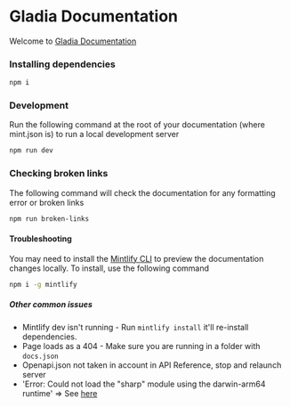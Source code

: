 # Gladia Documentation

Welcome to [Gladia Documentation](https://docs.gladia.io)

### Installing dependencies

```bash
npm i
```

### Development

Run the following command at the root of your documentation (where mint.json is) to run a local development server

```bash
npm run dev
```

### Checking broken links

The following command will check the documentation for any formatting error or broken links

```bash
npm run broken-links
```

#### Troubleshooting

You may need to install the [Mintlify CLI](https://www.npmjs.com/package/mintlify) to preview the documentation changes locally. To install, use the following command

```bash
npm i -g mintlify
```

##### Other common issues

- Mintlify dev isn't running - Run `mintlify install` it'll re-install dependencies.
- Page loads as a 404 - Make sure you are running in a folder with `docs.json`
- Openapi.json not taken in account in API Reference, stop and relaunch server
- 'Error: Could not load the "sharp" module using the darwin-arm64 runtime' => See [here](https://mintlify.com/docs/installation#error-could-not-load-the-sharp-module-using-the-darwin-arm64-runtime)

